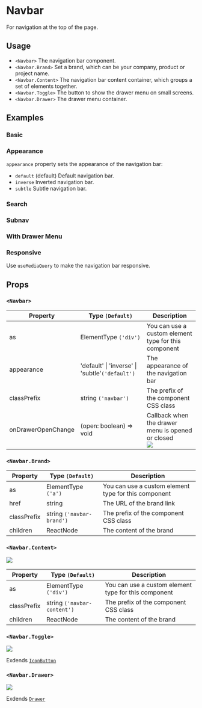 # Navbar

For navigation at the top of the page.

## Usage

<!--{include:<import-guide>}-->

- `<Navbar>` The navigation bar component.
- `<Navbar.Brand>` Set a brand, which can be your company, product or project name.
- `<Navbar.Content>` The navigation bar content container, which groups a set of elements together.
- `<Navbar.Toggle>` The button to show the drawer menu on small screens.
- `<Navbar.Drawer>` The drawer menu container.

## Examples

### Basic

<!--{include:`basic.md`}-->

### Appearance

`appearance` property sets the appearance of the navigation bar:

- `default` (default) Default navigation bar.
- `inverse` Inverted navigation bar.
- `subtle` Subtle navigation bar.

<!--{include:`appearance.md`}-->

### Search

<!--{include:`search.md`}-->

### Subnav

<!--{include:`subnav.md`}-->

### With Drawer Menu

<!--{include:`with-drawer.md`}-->

### Responsive

Use `useMediaQuery` to make the navigation bar responsive.

<!--{include:`responsive.md`}-->

## Props

### `<Navbar>`

| Property           | Type `(Default)`                                        | Description                                                       |
| ------------------ | ------------------------------------------------------- | ----------------------------------------------------------------- |
| as                 | ElementType `('div')`                                   | You can use a custom element type for this component              |
| appearance         | 'default' &#124; 'inverse' &#124; 'subtle'`('default')` | The appearance of the navigation bar                              |
| classPrefix        | string `('navbar')`                                     | The prefix of the component CSS class                             |
| onDrawerOpenChange | (open: boolean) => void                                 | Callback when the drawer menu is opened or closed<br/> ![][6.0.0] |

### `<Navbar.Brand>`

| Property    | Type `(Default)`          | Description                                          |
| ----------- | ------------------------- | ---------------------------------------------------- |
| as          | ElementType `('a')`       | You can use a custom element type for this component |
| href        | string                    | The URL of the brand link                            |
| classPrefix | string `('navbar-brand')` | The prefix of the component CSS class                |
| children    | ReactNode                 | The content of the brand                             |

### `<Navbar.Content>`

![][6.0.0]

| Property    | Type `(Default)`            | Description                                          |
| ----------- | --------------------------- | ---------------------------------------------------- |
| as          | ElementType `('div')`       | You can use a custom element type for this component |
| classPrefix | string `('navbar-content')` | The prefix of the component CSS class                |
| children    | ReactNode                   | The content of the brand                             |

### `<Navbar.Toggle>`

![][6.0.0]

Exdends [`IconButton`](/components/icon-button)

### `<Navbar.Drawer>`

![][6.0.0]

Exdends [`Drawer`](/components/drawer)

[6.0.0]: https://img.shields.io/badge/>=-v6.0.0-blue
